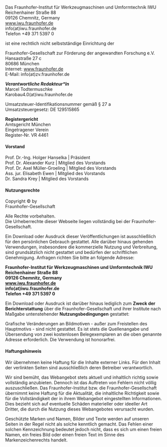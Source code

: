Das Fraunhofer-Institut für Werkzeugmaschinen und Umformtechnik IWU  
Reichenhainer Straße 88  
09126 Chemnitz, Germany  
www.iwu.fraunhofer.de  
info(at)iwu.fraunhofer.de  
Telefon +49 371 5397 0

ist eine rechtlich nicht selbstständige Einrichtung der

Fraunhofer-Gesellschaft zur Förderung der angewandten Forschung e.V.  
Hansastraße 27 c  
80686 München  
Internet: www.fraunhofer.de  
E-Mail: info(at)zv.fraunhofer.de

___Verantwortliche Redakteur*In___  
Marcel Todtermuschke  
Karobau4.0(at)iwu.fraunhofer.de

Umsatzsteuer-Identifikationsnummer gemäß § 27 a  
Umsatzsteuergesetz: DE 129515865

__Registergericht__  
Amtsgericht München  
Eingetragener Verein  
Register-Nr. VR 4461




#### Vorstand

Prof. Dr.-Ing. Holger Hanselka | Präsident  
Prof. Dr. Alexander Kurz | Mitglied des Vorstands  
Prof. Dr. Axel Müller-Groeling | Mitglied des Vorstands  
Ass. jur. Elisabeth Ewen | Mitglied des Vorstands  
Dr. Sandra Krey | Mitglied des Vorstands  


#### Nutzungsrechte

Copyright © by  
Fraunhofer-Gesellschaft

Alle Rechte vorbehalten.  
Die Urheberrechte dieser Webseite liegen vollständig bei der Fraunhofer-Gesellschaft.

Ein Download oder Ausdruck dieser Veröffentlichungen ist ausschließlich für den persönlichen Gebrauch gestattet. Alle darüber hinaus gehenden Verwendungen, insbesondere die kommerzielle Nutzung und Verbreitung, sind grundsätzlich nicht gestattet und bedürfen der schriftlichen Genehmigung. Anfragen richten Sie bitte an folgende Adresse:

__Fraunhofer-Institut für Werkzeugmaschinen und Umformtechnik IWU  
Reichenhainer Straße 88  
09126 Chemnitz, Germany  
www.iwu.fraunhofer.de  
info(at)iwu.fraunhofer.de  
Telefon +49 371 5397 0__

Ein Download oder Ausdruck ist darüber hinaus lediglich zum __Zweck der Berichterstattung__ über die Fraunhofer-Gesellschaft und ihrer Institute nach Maßgabe untenstehender __Nutzungsbedingungen__ gestattet:

Grafische Veränderungen an Bildmotiven - außer zum Freistellen des Hauptmotivs - sind nicht gestattet. Es ist stets die Quellenangabe und Übersendung von zwei kostenlosen Belegexemplaren an die oben genannte Adresse erforderlich. Die Verwendung ist honorarfrei.


#### Haftungshinweis

Wir übernehmen keine Haftung für die Inhalte externer Links. Für den Inhalt der verlinkten Seiten sind ausschließlich deren Betreiber verantwortlich.

Wir sind bemüht, das Webangebot stets aktuell und inhaltlich richtig sowie vollständig anzubieten. Dennoch ist das Auftreten von Fehlern nicht völlig auszuschließen. Das Fraunhofer-Institut bzw. die Fraunhofer-Gesellschaft übernimmt keine Haftung für die Aktualität, die inhaltliche Richtigkeit sowie für die Vollständigkeit der in ihrem Webangebot eingestellten Informationen. Dies bezieht sich auf eventuelle Schäden materieller oder ideeller Art Dritter, die durch die Nutzung dieses Webangebotes verursacht wurden.

Geschützte Marken und Namen, Bilder und Texte werden auf unseren Seiten in der Regel nicht als solche kenntlich gemacht. Das Fehlen einer solchen Kennzeichnung bedeutet jedoch nicht, dass es sich um einen freien Namen, ein freies Bild oder einen freien Text im Sinne des Markenzeichenrechts handelt.
